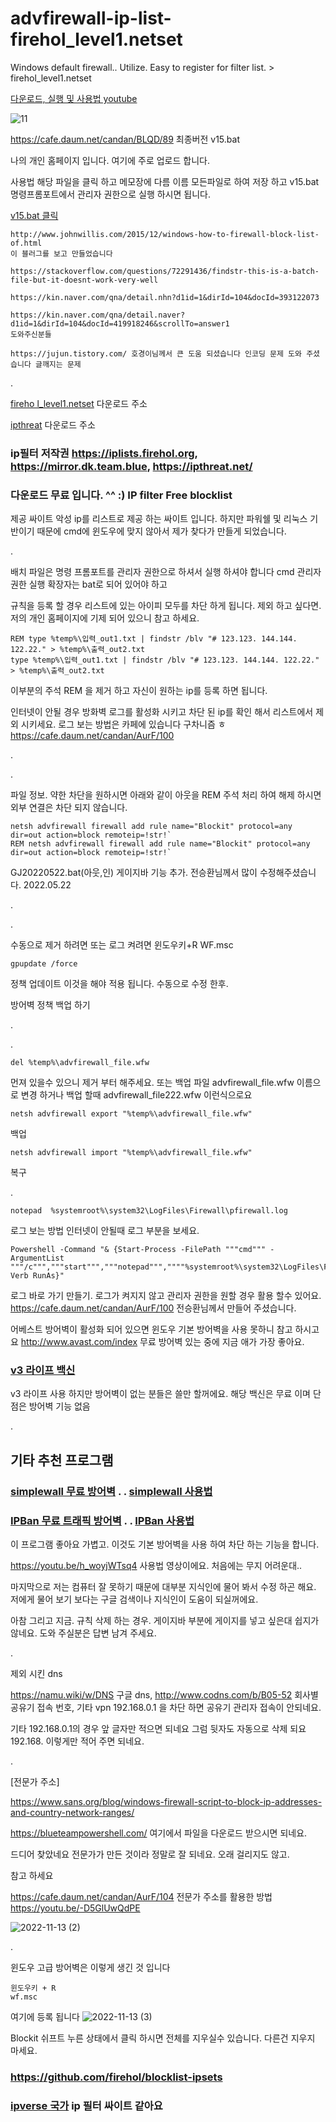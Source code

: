 # advfirewall-ip-list-firehol_level1.netset
Windows default firewall.. Utilize. Easy to register for filter list. > firehol_level1.netset

[다운로드, 실행 및 사용법 youtube](https://youtu.be/W_InIAXNEx8)

![11](https://user-images.githubusercontent.com/1571600/169641629-b1fe40a7-03bc-4e7f-a19f-5c0f9d8dbfcd.png)

https://cafe.daum.net/candan/BLQD/89 최종버전 v15.bat

나의 개인 홈페이지 입니다. 여기에 주로 업로드 합니다.

사용법 해당 파일을 클릭 하고 메모장에 다름 이름 모든파일로 하여 저장 하고 v15.bat 명령프롬포트에서 관리자 권한으로 실행 하시면 됩니다.

[v15.bat 클릭](https://github.com/oklokl/advfirewall-ip-list-firehol_level1.netset/blob/main/v15.bat)

```
http://www.johnwillis.com/2015/12/windows-how-to-firewall-block-list-of.html
이 블러그를 보고 만들었습니다

https://stackoverflow.com/questions/72291436/findstr-this-is-a-batch-file-but-it-doesnt-work-very-well

https://kin.naver.com/qna/detail.nhn?d1id=1&dirId=104&docId=393122073

https://kin.naver.com/qna/detail.naver?d1id=1&dirId=104&docId=419918246&scrollTo=answer1
도와주신분들

https://jujun.tistory.com/ 호경이님께서 큰 도움 되셨습니다 인코딩 문제 도와 주셨습니다 글깨지는 문제 
```

.

[fireho
l_level1.netset](https://iplists.firehol.org/files/firehol_level1.netset) 다운로드 주소

[ipthreat](https://lists.ipthreat.net/file/ipthreat-lists/threat/threat-100.txt) 다운로드 주소

### ip필터 저작권 https://iplists.firehol.org, https://mirror.dk.team.blue, https://ipthreat.net/

### 다운로드 무료 입니다. ^^ :) IP filter Free blocklist

제공 싸이트 악성 ip를 리스트로 제공 하는 싸이트 입니다. 하지만 파워쉘 및 리눅스 기반이기 때문에 cmd에 윈도우에 맞지 않아서 제가 찾다가 만들게 되었습니다.

.

배치 파일은 명령 프롬포트를 관리자 권한으로 하셔서 실행 하셔야 합니다 cmd 관리자 권한 실행 확장자는 bat로 되어 있어야 하고 

규칙을 등록 할 경우 리스트에 있는 아이피 모두를 차단 하게 됩니다. 제외 하고 싶다면. 저의 개인 홈페이지에 기제 되어 있으니 참고 하세요.

```
REM type %temp%\입력_out1.txt | findstr /blv "# 123.123. 144.144. 122.22." > %temp%\출력_out2.txt
type %temp%\입력_out1.txt | findstr /blv "# 123.123. 144.144. 122.22." > %temp%\출력_out2.txt
```

이부분의 주석 REM 을 제거 하고 자신이 원하는 ip를 등록 하면 됩니다.

인터넷이 안될 경우 방화벽 로그를 활성화 시키고 차단 된 ip를 확인 해서 리스트에서 제외 시키세요. 로그 보는 방법은 카페에 있습니다 구차니즘 ㅎ https://cafe.daum.net/candan/AurF/100

.

.

파일 정보. 약한 차단을 원하시면 아래와 같이 아웃을 REM 주석 처리 하여 해제 하시면 외부 연결은 차단 되지 않습니다.

```
netsh advfirewall firewall add rule name="Blockit" protocol=any dir=out action=block remoteip=!str!`
REM netsh advfirewall firewall add rule name="Blockit" protocol=any dir=out action=block remoteip=!str!`
```

GJ20220522.bat(아웃,인) 게이지바 기능 추가. 전승환님께서 많이 수정해주셨습니다. 2022.05.22

.

.

수동으로 제거 하려면 또는 로그 켜려면 윈도우키+R  WF.msc 

```
gpupdate /force 
```

정책 업데이트 이것을 해야 적용 됩니다. 수동으로 수정 한후.

방어벽 정책 백업 하기

.

.
```
del %temp%\advfirewall_file.wfw
```
먼져 있을수 있으니 제거 부터 해주세요. 또는 백업 파일 advfirewall_file.wfw 이름으로 변경 하거나 백업 할때 advfirewall_file222.wfw 이런식으로요
```
netsh advfirewall export "%temp%\advfirewall_file.wfw"
```
백업


```
netsh advfirewall import "%temp%\advfirewall_file.wfw"
```
복구


.

```
notepad  %systemroot%\system32\LogFiles\Firewall\pfirewall.log
```
로그 보는 방법 인터넷이 안될때 로그 부분을 보세요.

```
Powershell -Command "& {Start-Process -FilePath """cmd""" -ArgumentList """/c""","""start""","""notepad""",""""%systemroot%\system32\LogFiles\Firewall\pfirewall.log""""-Verb RunAs}"
```
로그 바로 가기 만들기. 로그가 켜지지 않고 관리자 권한을 원할 경우 활용 할수 있어요. https://cafe.daum.net/candan/AurF/100 전승환님께서 만들어 주셨습니다.

어베스트 방어벽이 활성화 되어 있으면 윈도우 기본 방어벽을 사용 못하니 참고 하시고요 http://www.avast.com/index 무료 방어벽 있는 중에 지금 애가 가장 좋아요.

### [v3 라이프 백신](https://www.ahnlab.com/kr/site/product/productView.do?prodSeq=8&tab=14)

v3 라이프 사용 하지만 방어벽이 없는 분들은 쓸만 할꺼에요. 해당 백신은 무료 이며 단점은 방어벽 기능 없음

.

## 기타 추천 프로그램

### [simplewall 무료 방어벽](https://www.henrypp.org/product/simplewall) . . [simplewall 사용법](https://cafe.daum.net/candan/AurF/74)

### [IPBan 무료 트래픽 방어벽](https://github.com/DigitalRuby/IPBan) . . [IPBan 사용법](https://cafe.daum.net/candan/BLQD/88)

이 프로그램 좋아요 가볍고. 이것도 기본 방어벽을 사용 하여 차단 하는 기능을 합니다.

https://youtu.be/h_woyjWTsq4 사용법 영상이에요. 처음에는 무지 어려운대.. 


마지막으로 저는 컴퓨터 잘 못하기 때문에 대부분 지식인에 물어 봐서 수정 하곤 해요. 저에게 물어 보기 보다는 구글 검색이나 지식인이 도움이 되실꺼에요.

아참 그리고 지금. 규칙 삭제 하는 경우. 게이지바 부분에 게이지를 넣고 싶은대 쉽지가 않네요. 도와 주실분은 답변 남겨 주세요.

.

제외 시킨 dns

https://namu.wiki/w/DNS 구글 dns, http://www.codns.com/b/B05-52 회사별 공유기 접속 번호, 기타 vpn 192.168.0.1 을 차단 하면 공유기 관리자 접속이 안되네요.

기타 192.168.0.1의 경우 앞 글자만 적으면 되네요 그럼 뒷자도 자동으로 삭제 되요 192.168. 이렇게만 적어 주면 되네요.

.

[전문가 주소]

https://www.sans.org/blog/windows-firewall-script-to-block-ip-addresses-and-country-network-ranges/

https://blueteampowershell.com/  여기에서 파일을 다운로드 받으시면 되네요.

드디어 찾았네요 전문가가 만든 것이라 정말로 잘 되네요. 오래 걸리지도 않고. 

참고 하세요

https://cafe.daum.net/candan/AurF/104 전문가 주소를 활용한 방법 https://youtu.be/-D5GlUwQdPE

![2022-11-13 (2)](https://user-images.githubusercontent.com/1571600/201519839-d818e201-1654-476b-a502-11e74a19a7f2.png)

.

윈도우 고급 방어벽은 이렇게 생긴 것 입니다

```
윈도우키 + R 
wf.msc
```

여기에 등록 됩니다
![2022-11-13 (3)](https://user-images.githubusercontent.com/1571600/201519899-14538a63-e07d-45d5-9c75-74cdb2b1ef47.png)

Blockit 쉬프트 누른 상태에서 클릭 하시면 전체를 지우실수 있습니다. 다른건 지우지 마세요.

### https://github.com/firehol/blocklist-ipsets

### [ipverse 국가](https://github.com/ipverse/rir-ip/tree/master/country) ip 필터 싸이트 같아요
